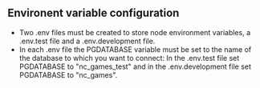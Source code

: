 ## Environent variable configuration

- Two .env files must be created to store node environment variables, a .env.test file and a .env.development file. 
- In each .env file the PGDATABASE variable must be set to the name of the database to which you want to connect: In the
.env.test file set PGDATABASE to "nc_games_test" and in the .env.development file set PGDATABASE to "nc_games".